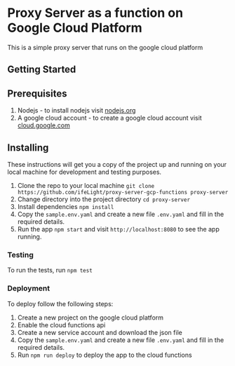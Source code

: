 # Proxy Server as a function  on Google Cloud Platform

This is a simple proxy server that runs on the google cloud platform

## Getting Started

## Prerequisites

1. Nodejs - to install nodejs visit [nodejs.org](https://nodejs.org/en/download/)
2. A google cloud account - to create a google cloud account visit [cloud.google.com](https://cloud.google.com/)

## Installing

These instructions will get you a copy of the project up and running on your local machine for development and testing purposes.

1. Clone the repo to your local machine `git clone https://github.com/ifeLight/proxy-server-gcp-functions proxy-server`
2. Change directory into the project directory `cd proxy-server`
3. Install dependencies `npm install`
4. Copy the `sample.env.yaml` and create a new file `.env.yaml` and fill in the required details.
5. Run the app `npm start` and visit `http://localhost:8080` to see the app running.

### Testing

To run the tests, run `npm test`

### Deployment

To deploy follow the following steps:

1. Create a new project on the google cloud platform
2. Enable the cloud functions api
3. Create a new service account and download the json file
4. Copy the `sample.env.yaml` and create a new file `.env.yaml` and fill in the required details.
5. Run `npm run deploy` to deploy the app to the cloud functions
